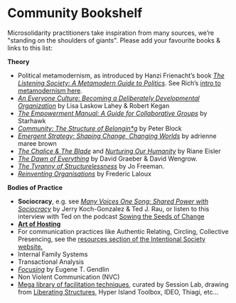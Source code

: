 # Community Bookshelf

Microsolidarity practitioners take inspiration from many sources, we’re "standing on the shoulders of giants". Please add your favourite books & links to this list:

**Theory**

* Political metamodernism, as introduced by Hanzi Frienacht’s book [_The Listening Society: A Metamodern Guide to Politics_](https://www.goodreads.com/book/show/36107916-the-listening-society). See Rich’s [intro to metamodernism here](https://twitter.com/RichDecibels/status/1294300519847034880).
* [_An Everyone Culture: Becoming a Deliberately Developmental Organization_](https://www.goodreads.com/book/show/25159550-an-everyone-culture) by Lisa Laskow Lahey & Robert Kegan
* [_The Empowerment Manual: A Guide for Collaborative Groups_](https://www.goodreads.com/book/show/12837878-the-empowerment-manual) by Starhawk
* [_Community: The Structure of Belongin\*g_](https://www.goodreads.com/book/show/2774428-community) by Peter Block
* [_Emergent Strategy: Shaping Change, Changing Worlds_](https://www.goodreads.com/book/show/29633913-emergent-strategy) by adrienne maree brown
* [_The Chalice & The Blade_](https://www.goodreads.com/book/show/470367.The\_Chalice\_and\_the\_Blade) and [_Nurturing Our Humanity_](https://www.goodreads.com/en/book/show/45150709-nurturing-our-humanity) by Riane Eisler
* [_The Dawn of Everything_](https://www.goodreads.com/book/show/56269264-the-dawn-of-everything) by David Graeber & David Wengrow.
* [_The Tyranny of Structurelessness_](https://www.jofreeman.com/joreen/tyranny.htm) by Jo Freeman.
* [_Reinventing Organisations_](http://reinventingorganizations.com) by Frederic Laloux

**Bodies of Practice**

* **Sociocracy**, e.g. see [_Many Voices One Song: Shared Power with Sociocracy_](https://www.sociocracyforall.org/many-voices-one-song/) by Jerry Koch-Gonzalez & Ted J. Rau, or listen to this interview with Ted on the podcast [Sowing the Seeds of Change](https://anchor.fm/roz-savage/episodes/Ted-Rau---Sociocracy-for-All-e1a718s)
* ****[**Art of Hosting**](https://artofhosting.org/)****
* For communication practices like Authentic Relating, Circling, Collective Presencing, see the [resources section of the Intentional Society website.](https://www.intentionalsociety.org/resources)
* Internal Family Systems
* Transactional Analysis
* [_Focusing_](https://www.goodreads.com/book/show/666175.Focusing) by Eugene T. Gendlin
* Non Violent Communication (NVC)
* [Mega library of facilitation techniques](https://www.sessionlab.com/library), curated by Session Lab, drawing from [Liberating Structures](https://www.liberatingstructures.com/ls-menu), Hyper Island Toolbox, IDEO, Thiagi, etc...
